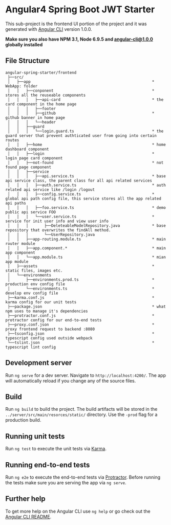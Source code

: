 # Angular4 Spring Boot JWT Starter
This sub-project is the frontend UI portion of the project and it was generated with [Angular CLI](https://github.com/angular/angular-cli) version 1.0.0.

**Make sure you also have NPM 3.1, Node 6.9.5 and angular-cli@1.0.0 globally installed**

## File Structure
```
angular-spring-starter/frontend
 ├──src/
 │   ├──app                                                     * WebApp: folder
 │   │   ├──conponent                                           * stores all the reuseable components
 │   │   │   ├──api-card                                        * the card component in the home page
 │   │   │   ├──footer
 │   │   │   ├──github                                          * github banner in home page
 │   │   │   └──header
 │   │   ├──guard
 │   │   │   └──login.guard.ts                                  * the guard server that prevent authticated user from going into certain routes
 │   │   ├──home                                                * home dashboard component
 │   │   ├──login                                               * login page card component
 │   │   ├──not-found                                           * not found page component
 │   │   ├──service
 │   │   │   ├──api.service.ts                                  * base api service class, the parent class for all api related services
 │   │   │   ├──auth.service.ts                                 * auth related api service like /login /logout
 │   │   │   ├──config.service.ts                               * global api path config file, this service stores all the app related api paths
 │   │   │   ├──foo.service.ts                                  * demo public api service FOO
 │   │   │   └──user.service.ts                                 * service for init user info and view user info
 │   │   │       ├──DeleteableModelRepository.java              * base repository that overwrites the findAll method.
 │   │   │       └──UserRepository.java
 │   │   ├──app-routing.module.ts                               * main router module
 │   │   ├──app.component.*                                     * main app component
 │   │   └──app.module.ts                                       * mian app module
 │   ├──assets                                                  * static files, images etc.
 │   └──environments
 │       ├──environments.prod.ts                                * production env config file
 │       └──environments.ts                                     * develop env config file
 ├──karma.conf.js                                               * karma config for our unit tests
 ├──package.json                                                * what npm uses to manage it's dependencies
 ├──protractor.conf.js                                          * protractor config for our end-to-end tests
 ├──proxy.conf.json                                             * proxy frontend request to backend :8080
 ├──tsconfig.json                                               * typescript config used outside webpack
 └──tslint.json                                                 * typescript lint config
```

## Development server

Run `ng serve` for a dev server. Navigate to `http://localhost:4200/`. The app will automatically reload if you change any of the source files.

## Build

Run `ng build` to build the project. The build artifacts will be stored in the `../server/src/main/resorces/static/` directory. Use the `-prod` flag for a production build.

## Running unit tests

Run `ng test` to execute the unit tests via [Karma](https://karma-runner.github.io).

## Running end-to-end tests

Run `ng e2e` to execute the end-to-end tests via [Protractor](http://www.protractortest.org/).
Before running the tests make sure you are serving the app via `ng serve`.

## Further help

To get more help on the Angular CLI use `ng help` or go check out the [Angular CLI README](https://github.com/angular/angular-cli/blob/master/README.md).
